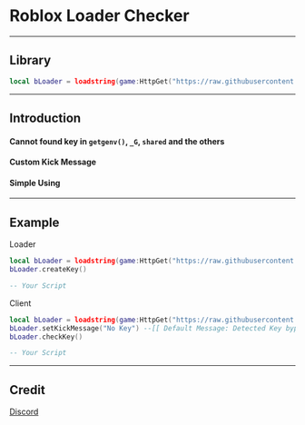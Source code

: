 # Roblox Loader Checker
---
## Library
```lua
local bLoader = loadstring(game:HttpGet("https://raw.githubusercontent.com/yellowsliper/loaderChecker/main/libu.so"))()
```
---
## Introduction
#### Cannot found key in `getgenv()`, `_G`, `shared` and the others
#### Custom Kick Message
#### Simple Using
---
## Example

Loader
```lua
local bLoader = loadstring(game:HttpGet("https://raw.githubusercontent.com/yellowsliper/loaderChecker/main/libu.so"))()
bLoader.createKey()

-- Your Script
```
Client
```lua
local bLoader = loadstring(game:HttpGet("https://raw.githubusercontent.com/yellowsliper/loaderChecker/main/libu.so"))()
bLoader.setKickMessage("No Key") --[[ Default Message: Detected Key bypass ]]
bLoader.checkKey()

-- Your Script
```
---
## Credit
[Discord](https://discord.com/users/756721913413369887)
